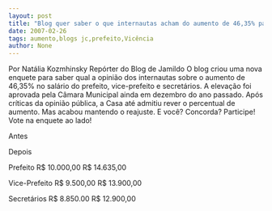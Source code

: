 ```yaml
---
layout: post
title: "Blog quer saber o que internautas acham do aumento de 46,35% para o prefeito, vice-prefeito e secretários"
date: 2007-02-26
tags: aumento,blogs jc,prefeito,Vicência
author: None
---
```

Por Natália Kozmhinsky Repórter do Blog de Jamildo 
O blog criou uma nova enquete para saber qual a opinião dos internautas sobre o aumento de 46,35% no salário do prefeito, vice-prefeito e secretários. 
A elevação foi aprovada pela Câmara Municipal ainda em dezembro do ano passado. Após críticas da opinião pública, a Casa até admitiu rever o percentual de aumento. Mas acabou mantendo o reajuste. 
E você? Concorda? Participe! Vote na enquete ao lado! 






Antes

Depois

Prefeito
R$ 10.000,00
R$ 14.635,00

Vice-Prefeito
R$ 9.500,00 
R$ 13.900,00 

Secretários
R$ 8.850.00 
R$ 12.900,00  